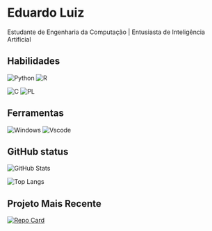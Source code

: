 
# Eduardo Luiz

Estudante de Engenharia da Computação | Entusiasta de Inteligência Artificial

## Habilidades

![Python](https://img.shields.io/badge/python-3670A0?style=for-the-badge&logo=python&logoColor=ffdd54)
![R](https://img.shields.io/badge/R-276DC3?style=for-the-badge&logo=r&logoColor=white)

![C](https://img.shields.io/badge/C-00599C?style=for-the-badge&logo=c&logoColor=white)
![PL](https://img.shields.io/badge/PL%2FSQL-FFFFFF?style=for-the-badge&logo=oracle&logoColor=FF0000&labelColor=FFFFFF&color=FF0000)

## Ferramentas

![Windows](https://img.shields.io/badge/Windows-000?style=for-the-badge&logo=windows&logoColor=2CA5E0)
![Vscode](https://img.shields.io/badge/Vscode-007ACC?style=for-the-badge&logo=visual-studio-code&logoColor=white)

## GitHub status

![GitHub Stats](https://github-readme-stats.vercel.app/api?username=Penkari&theme=transparent&bg_color=fff&border_color=30A3DC&show_icons=true&icon_color=30A3DC&title_color=E94D&text_color=E94D)

![Top Langs](https://github-readme-stats-git-masterrstaa-rickstaa.vercel.app/api/top-langs/?username=Penkari&bg_color=fff&border_color=30A3DC&title_color=E94D&text_color=E94D)

## Projeto Mais Recente

[![Repo Card](https://github-readme-stats.vercel.app/api/pin/?username=Penkari&repo=Graficos-Gradientes&bg_color=fff&border_color=30A3DC&show_icons=true&icon_color=30A3DC&title_color=E94D&text_color=E94D)](https://github.com/Penkari/Graficos-Gradientes)
